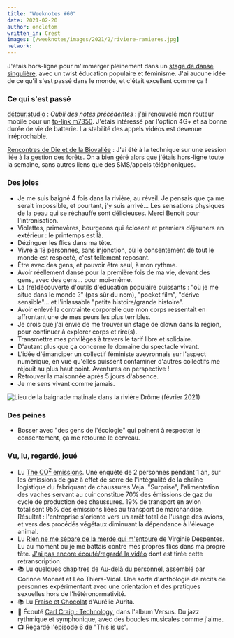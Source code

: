 ```yaml
---
title: "Weeknotes #60"
date: 2021-02-20
author: oncletom
written_in: Crest
images: [/weeknotes/images/2021/2/riviere-ramieres.jpg]
network:
---
```


J'étais hors-ligne pour m'immerger pleinement dans un [stage de danse singulière](http://limprobable.xyz/index.php/2019/03/11/du-corps-poetique-au-corps-politique/), avec un twist éducation populaire et féminisme. J'ai aucune idée de ce qu'il s'est passé dans le monde, et c'était excellent comme ça !

<!--more-->

### Ce qui s'est passé

[détour.studio]
: _Oubli des notes précédentes_ : j'ai renouvelé mon routeur mobile pour un [tp-link m7350](https://www.tp-link.com/fr/home-networking/mifi/m7350/). J'étais intéressé par l'option 4G+ et sa bonne durée de vie de batterie. La stabilité des appels vidéos est devenue irréprochable.

[Rencontres de Die et de la Biovallée]
: J'ai été à la technique sur une session liée à la gestion des forêts. On a bien géré alors que j'étais hors-ligne toute la semaine, sans autres liens que des SMS/appels téléphoniques.

### Des joies

- Je me suis baigné 4 fois dans la rivière, au réveil. Je pensais que ça me serait impossible, et pourtant, j'y suis arrivé… Les sensations physiques de la peau qui se réchauffe sont délicieuses. Merci Benoit pour l'intronisation.
- Violettes, primevères, bourgeons qui éclosent et premiers déjeuners en extérieur : le printemps est là.
- Dézinguer les flics dans ma tête.
- Vivre à 18 personnes, sans injonction, où le consentement de tout le monde est respecté, c'est tellement reposant.
- Être avec des gens, et pouvoir être seul, à mon rythme.
- Avoir réellement dansé pour la première fois de ma vie, devant des gens, avec des gens… pour moi-même.
- La (re)découverte d'outils d'éducation populaire puissants : "où je me situe dans le monde ?" (pas sûr du nom), "pocket film", "dérive sensible"… et l'inlassable "petite histoire/grande histoire".
- Avoir enlevé la contrainte corporelle que mon corps ressentait en affrontant une de mes peurs les plus terribles.
- Je crois que j'ai envie de me trouver un stage de clown dans la région, pour continuer à explorer corps et rire(s).
- Transmettre mes privilèges à travers le tarif libre et solidaire.
- D'autant plus que ça concerne le domaine du spectacle vivant.
- L'idée d'émanciper un collectif féministe aveyronnais sur l'aspect numérique, en vue qu'elles puissent contaminer d'autres collectifs me réjouit au plus haut point. Aventures en perspective !
- Retrouver la maisonnée après 5 jours d'absence.
- Je me sens vivant comme jamais.

![](/weeknotes/images/2021/2/riviere-ramieres.jpg "Lieu de la baignade matinale dans la rivière Drôme (février 2021)")

### Des peines

- Bosser avec "des gens de l'écologie" qui peinent à respecter le consentement, ça me retourne le cerveau.

### Vu, lu, regardé, joué

- Lu [The CO<sup>2</sup> emissions](https://project.veja-store.com/en/single/emissions/). Une enquête de 2 personnes pendant 1 an, sur les émissions de gaz à effet de serre de l'intégralité de la chaîne logistique du fabriquant de chaussures Veja. "Surprise", l'alimentation des vaches servant au cuir constitue 70% des émissions de gaz du cycle de production des chaussures. 19% de transport en avion totalisent 95% des émissions liées au transport de marchandise. Résultat : l'entreprise s'oriente vers un arrêt total de l'usage des avions, et vers des procédés végétaux diminuant la dépendance à l'élevage animal.
- Lu [Rien ne me sépare de la merde qui m'entoure](https://toutestnormal.be/post/633390752860438528/rien-ne-me-s%C3%A9pare-de-la-merde-qui-mentoure) de Virginie Despentes. Lu au moment où je me battais contre mes propres flics dans ma propre tête. [J'ai pas encore écouté/regardé la vidéo](https://www.youtube.com/watch?v=oW4OC42Bzxo) dont est tirée cette retranscription.
- 📚 Lu quelques chapitres de [Au-delà du personnel](https://catalogue.bnf.fr/ark:/12148/cb45752597g), assemblé par Corinne Monnet et Léo Thiers-Vidal. Une sorte d'anthologie de récits de personnes expérimentant avec une orientation et des pratiques sexuelles hors de l'hétéronormativité.
- 📚 Lu [Fraise et Chocolat](https://lesimpressionsnouvelles.com/catalogue/fraise-et-chocolat-lintegrale/) d'Aurélie Aurita.
- 🎵 Écouté [Carl Craig : Technology](https://www.youtube.com/watch?v=0vO5E_xeGco&t=3359s), dans l'album Versus. Du jazz rythmique et symphonique, avec des boucles musicales comme j'aime.
- 📺 Regardé l'épisode 6 de "This is us".

[détour.studio]: /
[Solstice]: https://solstice.coop/
[Stylo]: https://github.com/EcrituresNumeriques/stylo
[CartoBio]: https://cartobio.org/
[Usine Vivante]: https://www.usinevivante.org
[Master 2 Design et Management de l'Innovation Interactive]: https://www.gobelins.fr/formation/mdi-design-et-management-de-l-innovation-interactive-cycle-2-lead-technique-ou-lead
[Master 2 Innovation & transformation numérique]: https://www.sciencespo.fr/ecole-management-innovation/fr/formations/innovation-transformation-numerique.html
[La Zone]: http://la.zone
[YesWiki]: https://yeswiki.net
[Rencontres de Die et de la Biovallée]: https://www.ecologieauquotidien.fr/

[Noémie]: https://noemiegirard.co
[Guillaume]: https://www.yuzutech.fr/
[Antoine]: https://www.quaternum.net/
[Yannick]: https://elsif.fr/
[Basile]: https://basilesimon.fr/
[Maïtané]: https://maiwann.net/
[Laurent]: https://cocotier.xyz/
